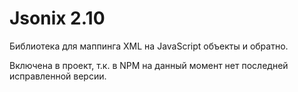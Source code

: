 Jsonix 2.10
===============

Библиотека для маппинга XML на JavaScript объекты и обратно.

Включена в проект, т.к. в NPM на данный момент нет последней исправленной версии.